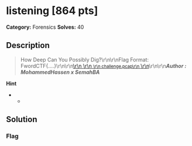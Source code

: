 # listening [864 pts]

**Category:** Forensics
**Solves:** 40

## Description
>How Deep Can You Possibly Dig?\r\n\r\nFlag Format: FwordCTF{....}\r\n\r\n<a class="btn btn-success btn-outlined" href="https://static.fword.tech/foren/challenge.pcap">\r\n    <i class="fas fa-download"></i>\r\n    <small>\r\n        challenge.pcap\r\n    </small>\r\n</a>\r\n\r\n***Author : MohammedHassen x SemahBA***

**Hint**
* -

## Solution

### Flag

